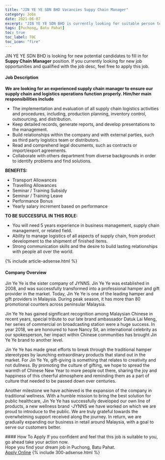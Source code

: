 ```yaml
---
title: "JIN YE YE SDN BHD Vacancies Suppy Chain Manager" 
category: Jobs 
date: 2021-06-07 
excerpt: "JIN YE YE SDN BHD is currently looking for suitable person to fill in the Suppy Chain Manager which based in Puchong, Batu Pahat" 
tags: [Puchong, Batu Pahat] 
toc: true 
toc_label: TOC 
toc_icon: "fire" 
--- 
```


<p>JIN YE YE SDN BHD is looking for new potential candidates to fill in for <b>Suppy Chain Manager</b> position. If you currently looking for new job opportunities and qualified with the job desc, feel free to apply this job.
</p><div><div><h4>Job Description</h4></div><div><div><span><div><p><strong>We are looking for an experienced supply chain manager to&#160;ensure our supply chain and logistics operations function properly.&#160;Him/her</strong><strong> main responsibilities include</strong></p><ul><li>The implementation and evaluation of all supply chain logistics activities and procedures, including, production planning, inventory control, outsourcing, and distribution.</li><li>Keep detailed records, generate reports, and develop presentations to the management.</li><li>Build relationships within the company and with external parties, such as third party logistics team or distributors.</li><li>Read and comprehend legal documents, such as contracts or import/export agreements.</li><li>Collaborate with others department from diverse backgrounds in order to identify problems and find solutions.</li></ul><p><strong>BENEFITS:</strong></p><ul><li>Transport Allowances</li><li>Travelling Allowances</li><li>Seminar / Training Subsidy</li><li>Seminar / Training Leave</li><li>Performance Bonus</li><li>Yearly salary increment based on performance&#160;</li></ul><p><strong>TO BE SUCCESSFUL IN THIS ROLE:</strong></p><ul><li>You will need 5 years experience in business management, supply chain management, or related field.</li><li>Ability to manage logistics of all aspects of supply chain, from product development to the shipment of finished items.</li><li>Strong communication skills and the desire to build lasting relationships with people all over the world.</li></ul></div></span></div></div></div> 
{% include article-adsense.html %} 
<div><div><h4>Company Overview</h4></div><div><div><span><div><p>Jin Ye Ye&#160;is the sister company of JYNNS. Jin Ye Ye was established in 2008, and was successfully transformed into a professional hamper and gift provider in the market. Today, Jin Ye Ye is one of the leading hamper and gift providers in Malaysia. During peak season, it has more than 80 promotional counters across peninsular Malaysia.</p><p>Jin Ye Ye has gained significant recognition among Malaysian Chinese in recent years, special tribute to our late brand ambassador Datuk Lai Meng, her series of commercial on broadcasting station were a huge success. In year 2018, we are honoured to have Nancy Sit, an international celebrity as our spokesperson, her impact within Chinese communities has brought Jin Ye Ye brand to another level.</p><p>Jin Ye Ye has made great efforts to break through the traditional hamper stereotypes by launching extraordinary products that stand out in the market. For Jin Ye Ye, gift-giving is something that relates to creativity and not dullness. By promoting the culture of gifting, we hope to spread the warmth of Chinese New Year to more people out there, sharing the joy and happiness of this cheerful atmosphere and reminding them as a part of culture that needed to be passed down over centuries.</p><p>Another milestone we have achieved is the expansion of the company in traditional wellness. With a humble mission to bring the best solution for public healthcare, Jin Ye Ye has successfully developed&#160;our own line of products, a new wellness brand -JYNNS&#160;we have worked on which we are proud to introduce to the public. We are truly grateful towards the overwhelming support received along the journey. In return, we are gradually expanding our business in retail around Malaysia, with a goal to serve our customers better.</p></div></span></div></div></div> 
#### How To Apply 
If you confident and feel that this job is suitable to you, go ahead take your action now. <br/> 
Hope you find your dream job in Puchong, Batu Pahat. <br/> 
<a href="https://www.jobstreet.com.my/en/job/suppy-chain-manager-4584024?jobId=jobstreet-my-job-4584024&" class="btn btn--info" target="_blank" rel="nofollow noopenner">Apply Online</a> 
{% include 300-adsense.html %} 